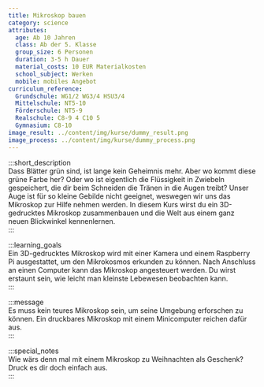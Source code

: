 ```yaml
---
title: Mikroskop bauen
category: science
attributes:
  age: Ab 10 Jahren
  class: Ab der 5. Klasse
  group_size: 6 Personen
  duration: 3-5 h Dauer
  material_costs: 10 EUR Materialkosten
  school_subject: Werken
  mobile: mobiles Angebot
curriculum_reference:
  Grundschule: WG1/2 WG3/4 HSU3/4  
  Mittelschule: NT5-10
  Förderschule: NT5-9   
  Realschule: C8-9 4 C10 5
  Gymnasium: C8-10
image_result: ../content/img/kurse/dummy_result.png
image_process: ../content/img/kurse/dummy_process.png
---
```

:::short_description  
Dass Blätter grün sind, ist lange kein Geheimnis mehr. Aber wo kommt diese grüne Farbe her? Oder wo ist eigentlich die Flüssigkeit in Zwiebeln gespeichert, die dir beim Schneiden die Tränen in die Augen treibt? Unser Auge ist für so kleine Gebilde nicht geeignet, weswegen wir uns das Mikroskop zur Hilfe nehmen werden. In diesem Kurs wirst du ein 3D-gedrucktes Mikroskop zusammenbauen und die Welt aus einem ganz neuen Blickwinkel kennenlernen.      
:::

:::learning_goals  
Ein 3D-gedrucktes Mikroskop wird mit einer Kamera und einem Raspberry Pi ausgestattet, um den Mikrokosmos erkunden zu können. Nach Anschluss an einen Computer kann das Mikroskop angesteuert werden. Du wirst erstaunt sein, wie leicht man kleinste Lebewesen beobachten kann.             
:::

:::message  
Es muss kein teures Mikroskop sein, um seine Umgebung erforschen zu können. Ein druckbares Mikroskop mit einem Minicomputer reichen dafür aus.    
:::  

:::special_notes  
Wie wärs denn mal mit einem Mikroskop zu Weihnachten als Geschenk? Druck es dir doch einfach aus.     
:::
